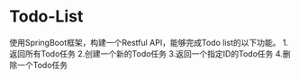 # Todo-List
使用SpringBoot框架，构建一个Restful API，能够完成Todo list的以下功能。
1.返回所有Todo任务
2.创建一个新的Todo任务
3.返回一个指定ID的Todo任务
4.删除一个Todo任务
